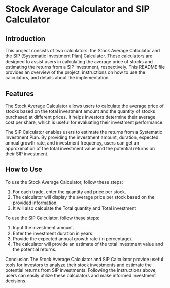 # Stock Average Calculator and SIP Calculator
## Introduction
This project consists of two calculators: the Stock Average Calculator and the SIP (Systematic Investment Plan) Calculator. These calculators are designed to assist users in calculating the average price of stocks and estimating the returns from a SIP investment, respectively. This README file provides an overview of the project, instructions on how to use the calculators, and details about the implementation.

## Features
The Stock Average Calculator allows users to calculate the average price of stocks based on the total investment amount and the quantity of stocks purchased at different prices. It helps investors determine their average cost per share, which is useful for evaluating their investment performance.

The SIP Calculator enables users to estimate the returns from a Systematic Investment Plan. By providing the investment amount, duration, expected annual growth rate, and investment frequency, users can get an approximation of the total investment value and the potential returns on their SIP investment.

## How to Use
To use the Stock Average Calculator, follow these steps:

1. For each trade, enter the quantity and price per stock.
2. The calculator will display the average price per stock based on the provided information.
3. It will also calculate the Total quantity and Total investment

To use the SIP Calculator, follow these steps:

1. Input the investment amount.
3. Enter the investment duration in years.
4. Provide the expected annual growth rate (in percentage).
5. The calculator will provide an estimate of the total investment value and the potential returns.


Conclusion
The Stock Average Calculator and SIP Calculator provide useful tools for investors to analyze their stock investments and estimate the potential returns from SIP investments. Following the instructions above, users can easily utilize these calculators and make informed investment decisions.





